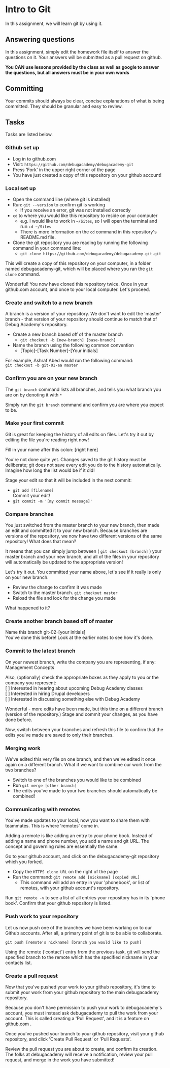# Intro to Git  
In this assignment, we will learn git by using it.  

## Answering questions  
In this assignment, simply edit the homework file itself to answer the questions on it. Your answers will be submitted as a pull request on github.  

**You CAN use lessons provided by the class as well as google to answer the questions, but all answers must be in your own words**  

## Committing  
Your commits should always be clear, concise explanations of what is being committed. They should be granular and easy to review.  

## Tasks  
Tasks are listed below.  

### Github set up  
- Log in to github.com  
- Visit:  ```https://github.com/debugacademy/debugacademy-git```  
- Press 'Fork' in the upper right corner of the page  
- You have just created a copy of this repository on your github account!  

### Local set up  
- Open the command line (where git is installed)  
- Run: ```git --version``` to confirm git is working  
  - If you receive an error, git was not installed correctly  
- ```cd``` to where you would like this repository to reside on your computer  
    - e.g. I would like to work in ```~/Sites```, so I will open the terminal and run ```cd ~/Sites```  
    - There is more information on the ```cd``` command in this repository's README.md file.  
- Clone the git repository you are reading by running the following command in your command line:  
    - ```git clone https://github.com/debugacademy/debugacademy-git.git```  

This will create a copy of this repository on your computer, in a folder named debugacademy-git, which will be placed where you ran the ```git clone``` command.  

Wonderful! You now have cloned this repository twice. Once in your github.com account, and once to your local computer. Let's proceed.  

### Create and switch to a new branch  
A branch is a version of your repository. We don't want to edit the 'master' branch - that version of your repository should continue to match that of Debug Academy's repository.  

- Create a new branch based off of the master branch  
  - ```git checkout -b [new-branch] [base-branch]```  
- Name the branch using the following common convention  
  - [Topic]-[Task Number]-[Your initials]  

For example, Ashraf Abed would run the following command:  
```git checkout -b git-01-aa master```  

### Confirm you are on your new branch  
The ```git branch``` command lists all branches, and tells you what branch you are on by denoting it with ```*```  

Simply run the ```git branch``` command and confirm you are where you expect to be.  

### Make your first commit  
Git is great for keeping the history of all edits on files. Let's try it out by editing the file you're reading right now!  

Fill in your name after this colon: [right here]  

You're not done quite yet. Changes saved to the git history must be deliberate; git does not save every edit you do to the history automatically. Imagine how long the list would be if it did!  

Stage your edit so that it will be included in the next commit:  
- ```git add [filename]```    
Commit your edit!  
- ```git commit -m '[my commit message]'```  

### Compare branches  
You just switched from the master branch to your new branch, then made an edit and committed it to your new branch. Because branches are versions of the repository, we now have two different versions of the same repository! What does that mean?  

It means that you can simply jump between ( ```git checkout [branch]``` ) your master branch and your new branch, and all of the files in your repository will automatically be updated to the appropriate version!  

Let's try it out. You committed your name above, let's see if it really is only on your new branch.  
- Review the change to confirm it was made  
- Switch to the master branch. ```git checkout master```  
- Reload the file and look for the change you made  

What happened to it?  

### Create another branch based off of master  
Name this branch git-02-[your initials]  
You've done this before! Look at the earlier notes to see how it's done.  

### Commit to the latest branch  
On your newest branch, write the company you are representing, if any: Management Concepts  

Also, (optionally) check the appropriate boxes as they apply to you or the company you represent:  
[ ] Interested in hearing about upcoming Debug Academy classes  
[ ] Interested in hiring Drupal developers  
[ ] Interested in discussing something else with Debug Academy  

Wonderful - more edits have been made, but this time on a different branch (version of the repository.) Stage and commit your changes, as you have done before.  

Now, switch between your branches and refresh this file to confirm that the edits you've made are saved to only their branches.  

### Merging work  
We've edited this very file on one branch, and then we've edited it once again on a different branch. What if we want to combine our work from the two branches?  

- Switch to one of the branches you would like to be combined  
- Run ```git merge [other branch]```  
- The edits you've made to your two branches should automatically be combined!  

### Communicating with remotes  
You've made updates to your local, now you want to share them with teammates. This is where 'remotes' come in.  

Adding a remote is like adding an entry to your phone book. Instead of adding a name and phone number, you add a name and git URL. The concept and governing rules are essentially the same.  

Go to your github account, and click on the debugacademy-git repository which you forked.  
- Copy the ```HTTPS clone URL``` on the right of the page  
- Run the command: ```git remote add [nickname] [copied URL]```  
  - This command will add an entry in your 'phonebook', or list of remotes, with your github account's repository.  

Run ```git remote -v``` to see a list of all entries your repository has in its 'phone book'. Confirm that your github repository is listed.  

### Push work to your repository  
Let us now push one of the branches we have been working on to our Github accounts. After all, a primary point of git is to be able to collaborate.  

```git push [remote's nickname] [branch you would like to push]```  

Using the remote ('contact') entry from the previous task, git will send the specified branch to the remote which has the specified nickname in your contacts list.  

### Create a pull request  
Now that you've pushed your work to your github repository, it's time to submit your work from your github repository to the main debugacademy repository.  

Because you don't have permission to push your work to debugacademy's account, you must instead ask debugacademy to pull the work from your account. This is called creating a 'Pull Request', and it is a feature on github.com .  

Once you've pushed your branch to your github repository, visit your github repository, and click 'Create Pull Request' or 'Pull Requests'.  

Review the pull request you are about to create, and confirm its creation. The folks at debugacademy will receive a notification, review your pull request, and merge in the work you have submitted!  

